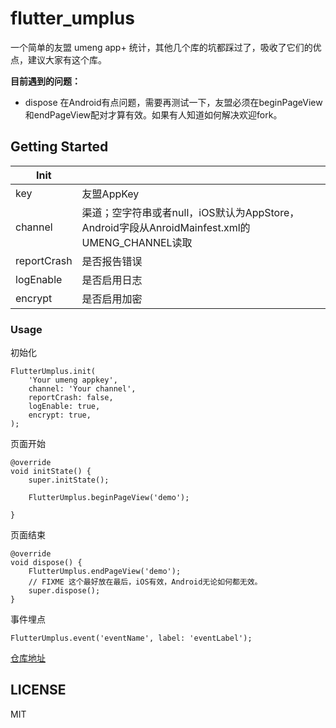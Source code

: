 # flutter_umplus

一个简单的友盟 umeng app+ 统计，其他几个库的坑都踩过了，吸收了它们的优点，建议大家有这个库。

**目前遇到的问题：**

- dispose 在Android有点问题，需要再测试一下，友盟必须在beginPageView和endPageView配对才算有效。如果有人知道如何解决欢迎fork。

## Getting Started

| Init        |                                                              |
| ----------- | ------------------------------------------------------------ |
| key         | 友盟AppKey                                                   |
| channel     | 渠道；空字符串或者null，iOS默认为AppStore，Android字段从AnroidMainfest.xml的UMENG_CHANNEL读取 |
| reportCrash | 是否报告错误                                                 |
| logEnable   | 是否启用日志                                                 |
| encrypt     | 是否启用加密                                                 |

### Usage

初始化

```
FlutterUmplus.init(
    'Your umeng appkey',
    channel: 'Your channel',
    reportCrash: false,
    logEnable: true,
    encrypt: true,
);
```

页面开始

```
@override
void initState() {
	super.initState();
	
	FlutterUmplus.beginPageView('demo');

}
```

页面结束

```
@override
void dispose() {
	FlutterUmplus.endPageView('demo');
	// FIXME 这个最好放在最后，iOS有效，Android无论如何都无效。
	super.dispose();
}
```

事件埋点

```
FlutterUmplus.event('eventName', label: 'eventLabel');
```

[仓库地址](https://github.com/ygmpkk/flutter_umplus)

## LICENSE

MIT